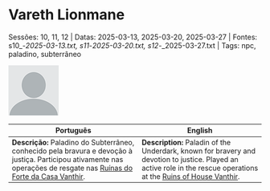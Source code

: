 
# Vareth Lionmane

Sessões: 10, 11, 12 | Datas: 2025-03-13, 2025-03-20, 2025-03-27 | Fontes: s10_-_2025-03-13.txt, s11_-_2025-03-20.txt, s12_-_2025-03-27.txt | Tags: npc, paladino, subterrâneo

![Vareth Lionmane](blank.png)

| Português | English |
|-----------|---------|
| **Descrição:** Paladino do Subterrâneo, conhecido pela bravura e devoção à justiça. Participou ativamente nas operações de resgate nas [Ruínas do Forte da Casa Vanthir](ruinas_do_forte_da_casa_vanthir.md). | **Description:** Paladin of the Underdark, known for bravery and devotion to justice. Played an active role in the rescue operations at the [Ruins of House Vanthir](ruinas_do_forte_da_casa_vanthir.md). |

